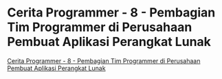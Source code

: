 # Cerita Programmer - 8 - Pembagian Tim Programmer di Perusahaan Pembuat Aplikasi Perangkat Lunak

[Cerita Programmer - 8 - Pembagian Tim Programmer di Perusahaan Pembuat Aplikasi Perangkat Lunak](https://www.youtube.com/watch?v=XQnKo69vFOo)
